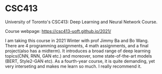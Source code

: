 # CSC413
University of Toronto's CSC413: Deep Learning and Neural Network Course. 

Course webpage: https://csc413-uoft.github.io/2021/

I am taking this course in 2021 Winter with prof Jimmy Ba and Bo Wang. There are 4 programming assignments, 4 math assignments, and a final project(also has a midterm). It introduces a broad range of deep learning topics(CNN, RNN, GAN etc.) and moreover, some state-of-the-art models (BERT, Style2-GAN etc). As a fourth-year course, it is quite demanding, yet very interseting and makes me learn so much. I really recommend it. 
